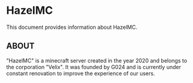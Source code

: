 # HazelMC

This document provides information about HazelMC.

ABOUT
---

"HazelMC" is a minecraft server created in the year 2020 and belongs to the corporation "Velix". It was founded by G024 and is currently under constant renovation to improve the experience of our users.

